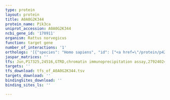 ```yaml
---
type: protein
layout: protein
title: A0A0G2K344
protein_name: Pik3ca
uniprot_accession: A0A0G2K344
ncbi_gene_id: '170911'
organism: Rattus norvegicus
function: target gene
number_of_interactions: '1'
orthologs: '[{"species": "Homo sapiens", "id": ["<a href=\"/protein/p42336\">P42336</a>"]}, {"species": "Danio rerio", "id": ["<a href=\"/protein/f1qad7\">F1QAD7</a>"]}, {"species": "Mus musculus", "id": ["<a href=\"/protein/p42337\">P42337</a>"]}, {"species": "Caenorhabditis elegans", "id": ["Q94125"]}]'
jaspar_matrices: ''
tfs: Jun,P17325,24516,GTRD,chromatin immunoprecipitation assay,27924024%5Buid%5D,No
targets: ''
tfs_download: tfs_of_A0A0G2K344.tsv
targets_download: ''
bindingSites_download: ''
binding_sites_ls: ''

---
```

